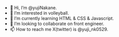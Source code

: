 - 👋 Hi, I’m @yujiNakane.
- 👀 I’m interested in volleyball.
- 🌱 I’m currently learning HTML & CSS & Javascript.
- 💞️ I’m looking to collaborate on front engineer.
- 📫 How to reach me X(twitter) is @yuji_nk0529.  

<!---
yujiNakane/yujiNakane is a ✨ special ✨ repository because its `README.md` (this file) appears on your GitHub profile.
You can click the Preview link to take a look at your changes.
--->
